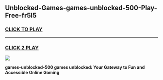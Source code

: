 
## Unblocked-Games-games-unblocked-500-Play-Free-fr5l5
<h3>
<a href="https://premium76.site?title=games-unblocked-500&ref=15A">CLICK TO PLAY</a></h3>
<hr>

<h3>
<a href="https://premium76.site?title=games-unblocked-500&ref=15A">CLICK 2 PLAY</a>
  
</h3>

<a href="https://premium76.site?title=games-unblocked-500&ref=15A"><img src="https://clearcache.store/games.png"></a>


**games-unblocked-500 games unblocked: Your Gateway to Fun and Accessible Online Gaming**
